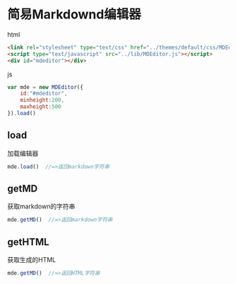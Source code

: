 # 简易Markdownd编辑器

html  

```html
<link rel="stylesheet" type="text/css" href="../themes/default/css/MDEditor.min.css">
<script type="text/javascript" src="../lib/MDEditor.js"></script>
<div id="mdeditor"></div>
```

js  

```js
var mde = new MDEditor({
    id:"#mdeditor",
    minheight:200,
    maxheight:500
}).load()
```

## load
加载编辑器

```js
mde.load()  //=>返回markdown字符串
```

## getMD
获取markdown的字符串

```js
mde.getMD()  //=>返回markdown字符串
```


## getHTML
获取生成的HTML

```js
mde.getMD()  //=>返回HTML字符串
```